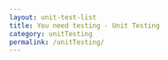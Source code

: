 ```yaml
---
layout: unit-test-list
title: You need testing - Unit Testing
category: unitTesting
permalink: /unitTesting/
---
```


